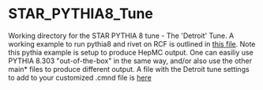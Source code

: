 # STAR_PYTHIA8_Tune

Working directory for the STAR PYTHIA 8 tune - The 'Detroit' Tune. A working example to run pythia8 and rivet on RCF is outlined in [this file](pythia_rivet_working_example.md). Note this pythia example is setup to produce HepMC output. One can easiliy use PYTHIA 8.303 "out-of-the-box" in the same way, and/or also use the other main* files to produce different output. A file with the Detroit tune settings to add to your customized .cmnd file is [here](detroit.cmnd)
